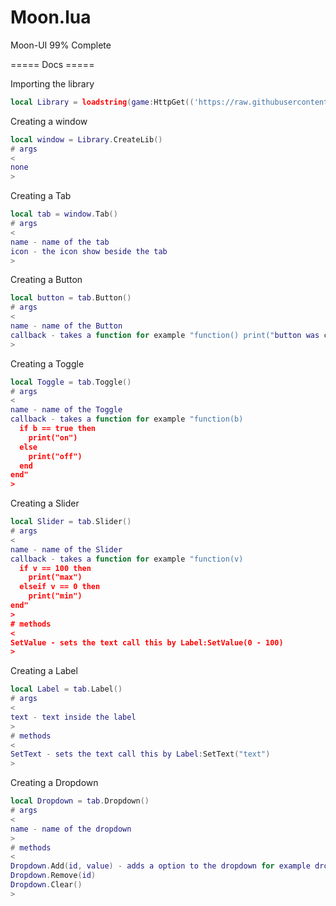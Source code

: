 # Moon.lua
Moon-UI 99% Complete

===== Docs =====

Importing the library
```lua
local Library = loadstring(game:HttpGet(('https://raw.githubusercontent.com/ImNotACoderAi/Moon.lua/main/Main.lua')))()
```

Creating a window

```lua
local window = Library.CreateLib()
# args
<
none
>
```

Creating a Tab

```lua
local tab = window.Tab()
# args
<
name - name of the tab
icon - the icon show beside the tab
>
```

Creating a Button

```lua
local button = tab.Button()
# args
<
name - name of the Button
callback - takes a function for example "function() print("button was clicked") end"
>
```

Creating a Toggle

```lua
local Toggle = tab.Toggle()
# args
<
name - name of the Toggle
callback - takes a function for example "function(b)
  if b == true then
    print("on")
  else
    print("off")
  end
end"
>
```

Creating a Slider

```lua
local Slider = tab.Slider()
# args
<
name - name of the Slider
callback - takes a function for example "function(v)
  if v == 100 then
    print("max")
  elseif v == 0 then
    print("min")
end"
>
# methods
<
SetValue - sets the text call this by Label:SetValue(0 - 100)
>
```

Creating a Label

```lua
local Label = tab.Label()
# args
<
text - text inside the label
>
# methods
<
SetText - sets the text call this by Label:SetText("text")
>
```

Creating a Dropdown

```lua
local Dropdown = tab.Dropdown()
# args
<
name - name of the dropdown
>
# methods
<
Dropdown.Add(id, value) - adds a option to the dropdown for example dropdown.add(1, "option 1")
Dropdown.Remove(id)
Dropdown.Clear()
>
```
